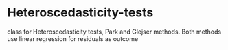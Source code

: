 # Heteroscedasticity-tests
 class for Heteroscedasticity tests, Park and Glejser methods.  Both methods use linear regression for residuals as outcome
